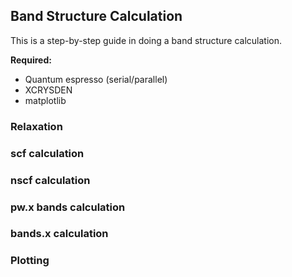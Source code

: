 ## Band Structure Calculation

This is a step-by-step guide in doing a band structure calculation.

**Required:**
 - Quantum espresso (serial/parallel)
 - XCRYSDEN
 - matplotlib

### Relaxation

### scf calculation

### nscf calculation

### pw.x bands calculation

### bands.x calculation

### Plotting

 
